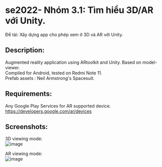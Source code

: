# se2022- Nhóm 3.1: Tìm hiểu 3D/AR với Unity.
Đề tài: Xây dựng app cho phép xem ở 3D và AR với Unity.

## Description:
Augmented reality application using ARtoolkit and Unity. Based on model-viewer.  
Compiled for Android, tested on Redmi Note 11.  
Prefab assets : Neil Armstrong's Spacesuit.  

## Requirements:
Any Google Play Services for AR supported device.
https://developers.google.com/ar/devices

## Screenshots:
3D viewing mode:  
![image](https://user-images.githubusercontent.com/92431917/216575542-fd05d350-dd19-4a4c-81fb-48c3603c161c.png)

AR viewing mode:  
![image](https://user-images.githubusercontent.com/92431917/216575757-b118e5c5-ce8a-4532-9750-d9879a9c073a.png)
